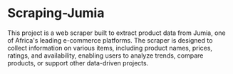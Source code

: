 # Scraping-Jumia
This project is a web scraper built to extract product data from Jumia, one of Africa's leading e-commerce platforms. The scraper is designed to collect information on various items, including product names, prices, ratings, and availability, enabling users to analyze trends, compare products, or support other data-driven projects.
